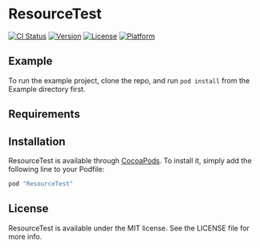 # ResourceTest

[![CI Status](http://img.shields.io/travis/ConnectDotz/ResourceTest.svg?style=flat)](https://travis-ci.org/ConnectDotz/ResourceTest)
[![Version](https://img.shields.io/cocoapods/v/ResourceTest.svg?style=flat)](http://cocoapods.org/pods/ResourceTest)
[![License](https://img.shields.io/cocoapods/l/ResourceTest.svg?style=flat)](http://cocoapods.org/pods/ResourceTest)
[![Platform](https://img.shields.io/cocoapods/p/ResourceTest.svg?style=flat)](http://cocoapods.org/pods/ResourceTest)

## Example

To run the example project, clone the repo, and run `pod install` from the Example directory first.

## Requirements

## Installation

ResourceTest is available through [CocoaPods](http://cocoapods.org). To install
it, simply add the following line to your Podfile:

```ruby
pod "ResourceTest"
```

## License

ResourceTest is available under the MIT license. See the LICENSE file for more info.
